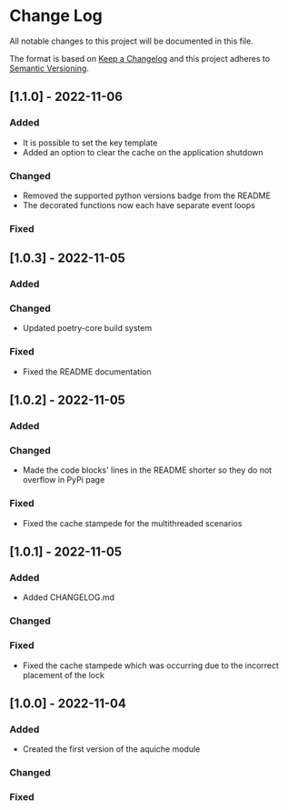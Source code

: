 # Change Log

All notable changes to this project will be documented in this file.

The format is based on [Keep a Changelog](http://keepachangelog.com/)
and this project adheres to [Semantic Versioning](http://semver.org/).

## [1.1.0] - 2022-11-06

### Added

- It is possible to set the key template
- Added an option to clear the cache on the application shutdown

### Changed

- Removed the supported python versions badge from the README
- The decorated functions now each have separate event loops

### Fixed

## [1.0.3] - 2022-11-05

### Added

### Changed

- Updated poetry-core build system

### Fixed

- Fixed the README documentation

## [1.0.2] - 2022-11-05

### Added

### Changed

- Made the code blocks' lines in the README shorter so they do not overflow in PyPi page

### Fixed

- Fixed the cache stampede for the multithreaded scenarios

## [1.0.1] - 2022-11-05

### Added

- Added CHANGELOG.md

### Changed

### Fixed

- Fixed the cache stampede which was occurring due to the incorrect placement of the lock

## [1.0.0] - 2022-11-04

### Added

- Created the first version of the aquiche module

### Changed

### Fixed
